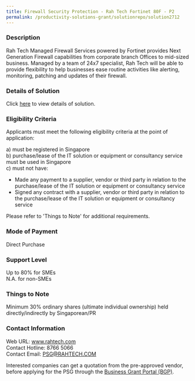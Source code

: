 ```yaml
---
title: Firewall Security Protection - Rah Tech Fortinet 80F - P2
permalink: /productivity-solutions-grant/solutionrepo/solution2712
---
```


### Description

Rah Tech Managed Firewall Services powered by Fortinet provides Next Generation Firewall capabilities from corporate branch Offices to mid-sized business. Managed by a team of 24x7 specialist, Rah Tech will be able to provide flexibility to help businesses ease routine activities like alerting, monitoring, patching and updates of their firewall.

### Details of Solution

Click <a href='https://www.gobusiness.gov.sg/images/psg/Rah_Tech_20200554_Desensitised_Annex_3_Part_2.pdf' target='_blank' rel='noopener'>here</a> to view details of solution.

### Eligibility Criteria

Applicants must meet the following eligibility criteria at the point of application:

a) must be registered in Singapore <br>
b) purchase/lease of the IT solution or equipment or consultancy service must be used in Singapore <br>
c) must not have:
- Made any payment to a supplier, vendor or third party in relation to the purchase/lease of the IT solution or equipment or consultancy service
- Signed any contract with a supplier, vendor or third party in relation to the purchase/lease of the IT solution or equipment or consultancy service

Please refer to 'Things to Note' for additional requirements.

### Mode of Payment
Direct Purchase

### Support Level
Up to 80% for SMEs <br>
N.A. for non-SMEs

### Things to Note
Minimum 30% ordinary shares (ultimate individual ownership) held directly/indirectly by Singaporean/PR

### Contact Information
Web URL: www.rahtech.com <br>Contact Hotline: 8766 5066<br>Contact Email: PSG@RAHTECH.COM<br>

Interested companies can get a quotation from the pre-approved vendor, before applying for the PSG through the <a target='_blank' rel='noopener' href='https://www.businessgrants.gov.sg/'>Business Grant Portal (BGP)</a>.
